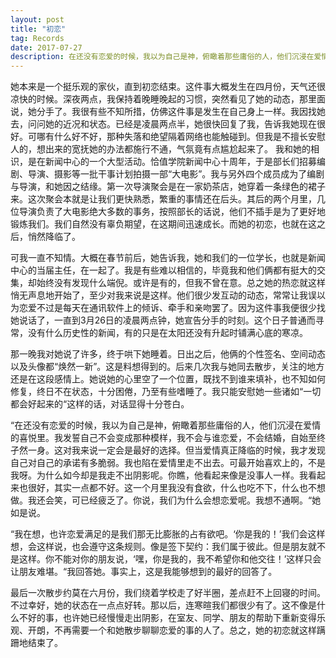 ```yaml
---
layout: post
title: "初恋"
tag: Records
date: 2017-07-27
description: 在还没有恋爱的时候，我以为自己是神，俯瞰着那些庸俗的人，他们沉浸在爱情的喜悦里。我发誓自己不会变成那种模样，我不会与谁恋爱，不会结婚，自始至终孑然一身。这对我来说一定会是最好的选择。但当爱情真正降临的时候，我才发现自己对自己的承诺有多脆弱
---
```


她本来是一个挺乐观的家伙，直到初恋结束。这件事大概发生在四月份，天气还很凉快的时候。深夜两点，我保持着晚睡晚起的习惯，突然看见了她的动态，那里面说，她分手了。我很有些不知所措，仿佛这件事是发生在自己身上一样。我因找她去，问问她的近况和状态。已经是凌晨两点半，她很快回复了我，告诉我她现在很好。可哪有什么好不好，那种失落和绝望隔着网络也能触碰到。但我是不擅长安慰人的，想出来的宽抚她的办法都施行不通，气氛竟有点尴尬起来了。
我和她的相识，是在新闻中心的一个大型活动。恰值学院新闻中心十周年，于是部长们招募编剧、导演、摄影等一批干事计划拍摄一部“大电影”。我与另外四个成员成为了编剧与导演，和她因之结缘。第一次导演聚会是在一家奶茶店，她穿着一条绿色的裙子来。这次聚会本就是让我们更快熟悉，繁重的事情还在后头。其后的两个月里，几位导演负责了大电影绝大多数的事务，按照部长的话说，他们不插手是为了更好地锻炼我们。我们自然没有辜负期望，在这期间迅速成长。而她的初恋，也就在这之后，悄然降临了。

可我一直不知情。大概在春节前后，她告诉我，她和我们的一位学长，也就是新闻中心的当届主任，在一起了。我是有些难以相信的，毕竟我和他们俩都有挺大的交集，却始终没有发现什么端倪。或许是有的，但我不曾在意。总之她的热恋就这样悄无声息地开始了，至少对我来说是这样。他们很少发互动的动态，常常让我误以为恋爱不过是每天在通讯软件上的倾诉、牵手和亲吻罢了。因为这件事我便很少找她说话了，一直到3月26日的凌晨两点钟，她宣告分手的时刻。这个日子普通而寻常，没有什么历史性的新闻，有的只是在太阳还没有升起时铺满心底的寒凉。

那一晚我对她说了许多，终于哄下她睡着。日出之后，他俩的个性签名、空间动态以及头像都“焕然一新”。这是料想得到的。后来几次我与她同去散步，关注的地方还是在这段感情上。她说她的心里空了一个位置，既找不到谁来填补，也不知如何修复，终日不在状态，十分困倦，乃至有些嗜睡了。我只能安慰她一些诸如“一切都会好起来的“这样的话，对话显得十分苍白。

“在还没有恋爱的时候，我以为自己是神，俯瞰着那些庸俗的人，他们沉浸在爱情的喜悦里。我发誓自己不会变成那种模样，我不会与谁恋爱，不会结婚，自始至终孑然一身。这对我来说一定会是最好的选择。但当爱情真正降临的时候，我才发现自己对自己的承诺有多脆弱。我也陷在爱情里走不出去。可最开始喜欢上的，不是我呀。为什么如今却是我走不出阴影呢。你瞧，他看起来像是没事人一样。我看起来也很好，其实一点都不好。这一个月里我没有食欲，什么也吃不下，什么也不想做。我还会笑，可已经疲乏了。你说，我们为什么会想恋爱呢。我想不通啊。“她如是说。

“我在想，也许恋爱满足的是我们那无比膨胀的占有欲吧。‘你是我的！’我们会这样想，会这样说，也会遵守这条规则。像是签下契约：我们属于彼此。但是朋友就不是这样。你不能对你的朋友说，‘嘿，你是我的，我不希望你和他交往！’这样只会让朋友难堪。“我回答她。事实上，这是我能够想到的最好的回答了。

最后一次散步约莫在六月份，我们绕着学校走了好半圈，差点赶不上回寝的时间。不过幸好，她的状态在一点点好转。那以后，连寒暄我们都很少有了。这不像是什么不好的事，也许她已经慢慢走出阴影，在室友、同学、朋友的帮助下重新变得乐观、开朗，不再需要一个和她散步聊聊恋爱的事的人了。总之，她的初恋就这样蹒跚地结束了。
